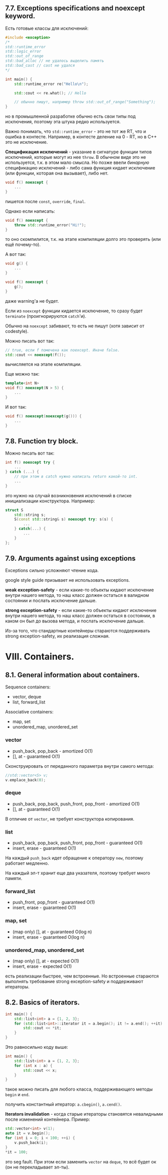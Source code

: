 ## 7.7. Exceptions specifications and noexcept keyword.
Есть готовые классы для исключений:
```cpp
#include <exception>
/*
std::runtime_error
std::logic_error
std::out_of_range
std::bad_alloc // не удалось выделить память
std::bad_cast // cast не удался
*/

int main() {
    std::runtime_error re("Hello\n");

    std::cout << re.what(); // Hello

    // обычно пишут, например throw std::out_of_range("Something");
}
```
но в промышленной разработке обычно есть свои типы под исключения, поэтому эта штука редко используется.

Важно понимать, что `std::runtime_error` - это не тот же RT, что и ошибка в контесте. Например, в контесте деление на 0 - RT, но в C++ это не исключение.

**Спецификация исключений** - указание в сигнатуре функции типов исключений, которые могут из нее `throw`. В обычном виде это не используется, т.к. в этом мало смысла. Но позже ввели *бинарную* спецификацию исключений - либо сама функция кидает исключение (или функции, которая она вызывает), либо нет.
```cpp
void f() noexcept {
    ...
}
```
пишется после `const`, `override`, `final`. 

Однако если написать:
```cpp
void f() noexcept {
    throw std::runtime_error("Hi!");
}
```
то оно скомпилится, т.к. на этапе компиляции долго это проверять (или ещё почему-то). 

А вот так:
```cpp
void g() {
    ...
}

void f() noexcept {
    g();
}
```
даже warning'а не будет. 

Если из `noexcept` функции кидается исключение, то сразу будет `terminate` (проигнорируются `catch`'и).

Обычно на `noexcept` забивают, то есть не пишут (хотя зависит от codestyle).

Можно писать вот так:
```cpp
// true, если f помечена как noexcept. Иначе false.
std::cout << noexcept(f());
```
вычисляется на этапе компиляции.

Еще можно так:
```cpp
template<int N>
void f() noexcept(N > 5) {
    ...
}
```
И вот так:
```cpp
void f() noexcept(noexcept(g())) {
    ...
}
```

## 7.8. Function try block.
Можно писать вот так:
```cpp
int f() noexcept try {
    ...
} catch (...) {
    // при этом в catch нужно написать return какой-то int.
    ...
}
```
это нужно на случай возникновения исключений в списке инициализации конструктора.
Например:
```cpp
struct S
    std::string s;
    S(const std::string& s) noexcept try: s(s) {
        ...
    } catch(...) {
        ...
    }
};
```
## 7.9. Arguments against using exceptions
Exceptions сильно усложняют чтение кода.

google style guide призывает не использовать exceptions.

**weak exception-safety** - если какие-то объекты кидают исключение внутри нашего метода, то наш класс должен остаться в валидном состоянии и послать исключение дальше.

**strong exception-safety** - если какие-то объекты кидают исключение внутри нашего метода, то наш класс должен остаться в состоянии, в каком он был до вызова метода, и послать исключение дальше.

Из-за того, что стандартные контейнеры стараются поддерживать strong exception-safety, их реализация сложная.

# VIII. Containers.
## 8.1. General information about containers.
Sequence containers:
* vector, deque
* list, forward_list

Associative containers:
* map, set
* unordered_map, unordered_set

### vector
* push_back, pop_back - amortized O(1)
* [], at - guaranteed O(1)

Сконструировать от переданного параметра внутри самого метода:
```cpp
//std::vector<S> v;
v.emplace_back(0);
```
### deque
* push_back, pop_back, push_front, pop_front - amortized O(1)
* [], at - guaranteed O(1)

В отличие от `vector`, не требует конструктора копирования.
### list
* push_back, pop_back, push_front, pop_front - guaranteed O(1)
* insert, erase - guaranteed O(1)

На каждый `push_back` идет обращение к оператору `new`, поэтому работает медленно.

На каждый эл-т хранит еще два указателя, поэтому требует много памяти.
### forward_list
* push_front, pop_front - guaranteed O(1)
* insert, erase - guaranteed O(1)
### map, set
* (map only) [], at - guaranteed O(log n)
* insert, erase - guaranteed O(log n)
### unordered_map, unordered_set
* (map only) [], at - expected O(1)
* insert, erase - expected O(1)

есть реализации быстрее, чем встроенные. Но встроенные стараются выполнять требование strong exception-safety и поддерживают итераторы.
## 8.2. Basics of iterators.
```cpp
int main() {
    std::list<int> a = {1, 2, 3};
    for (std::list<int>::iterator it = a.begin(); it != a.end(); ++it) {
        std::cout << *it;
    }
}
```
Это равносильно коду выше:
```cpp
int main() {
    std::list<int> a = {1, 2, 3};
    for (int x : a) {
        std::cout << x;
    }
}
```
такое можно писать для любого класса, поддерживающего методы `begin` и `end`.

получить константный итератор: `a.cbegin()`, `a.cend()`.

**Iterators invalidation** - когда старые итераторы становятся невалидными после изменений контейнера. Пример:
```cpp
std::vector<int> v(1);
auto it = v.begin();
for (int i = 0; i < 100; ++i) {
    v.push_back(i);
}
*it = 100;
```
это seg fault. При этом если заменить `vector` на `deque`, то всё будет ок (он не перекладывает эл-ты).